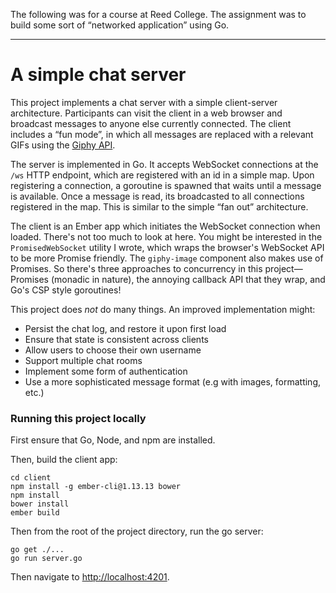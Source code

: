 The following was for a course at Reed College. The assignment was to build
some sort of “networked application” using Go.

<hr>

# A simple chat server

This project implements a chat server with a simple client-server architecture.
Participants can visit the client in a web browser and broadcast messages to
anyone else currently connected. The client includes a “fun mode”, in which all
messages are replaced with a relevant GIFs using the [Giphy
API](https://github.com/giphy/GiphyAPI).

The server is implemented in Go. It accepts WebSocket connections at the `/ws`
HTTP endpoint, which are registered with an id in a simple map. Upon
registering a connection, a goroutine is spawned that waits until a message is
available. Once a message is read, its broadcasted to all connections
registered in the map. This is similar to the simple “fan out” architecture.

The client is an Ember app which initiates the WebSocket connection when
loaded. There's not too much to look at here. You might be interested in the
`PromisedWebSocket` utility I wrote, which wraps the browser's WebSocket API to
be more Promise friendly. The `giphy-image` component also makes use of
Promises. So there's three approaches to concurrency in this project—Promises
(monadic in nature), the annoying callback API that they wrap, and Go's CSP
style goroutines!

This project does _not_ do many things. An improved implementation might:

- Persist the chat log, and restore it upon first load
- Ensure that state is consistent across clients
- Allow users to choose their own username
- Support multiple chat rooms
- Implement some form of authentication
- Use a more sophisticated message format (e.g with images, formatting, etc.)

### Running this project locally

First ensure that Go, Node, and npm are installed.

Then, build the client app:

```
cd client
npm install -g ember-cli@1.13.13 bower
npm install
bower install
ember build
```

Then from the root of the project directory, run the go server:

```
go get ./...
go run server.go
```

Then navigate to [http://localhost:4201](http://localhost:4201).
